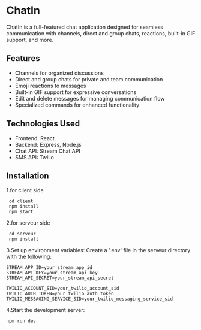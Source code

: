# ChatIn

ChatIn is a full-featured chat application designed for seamless communication with channels, direct and group chats, reactions, built-in GIF support, and more.

## Features

- Channels for organized discussions
- Direct and group chats for private and team communication
- Emoji reactions to messages
- Built-in GIF support for expressive conversations
- Edit and delete messages for managing communication flow
- Specialized commands for enhanced functionality

## Technologies Used

- Frontend: React
- Backend: Express, Node.js
- Chat API: Stream Chat API
- SMS API: Twilio

## Installation

1.for client side 
 
     cd client
     npm install
     npm start

2.for serveur side 

     cd serveur
     npm install

3.Set up environment variables:
Create a '.env' file in the serveur directory with the following:

    STREAM_APP_ID=your_stream_app_id
    STREAM_API_KEY=your_stream_api_key
    STREAM_API_SECRET=your_stream_api_secret

    TWILIO_ACCOUNT_SID=your_twilio_account_sid
    TWILIO_AUTH_TOKEN=your_twilio_auth_token
    TWILIO_MESSAGING_SERVICE_SID=your_twilio_messaging_service_sid

4.Start the development server:

    npm run dev
